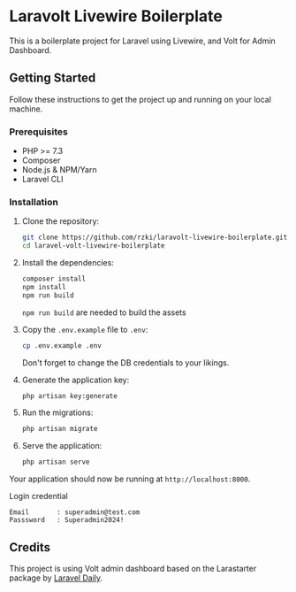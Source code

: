 # Laravolt Livewire Boilerplate

This is a boilerplate project for Laravel using Livewire, and Volt for Admin Dashboard.

## Getting Started

Follow these instructions to get the project up and running on your local machine.

### Prerequisites

- PHP >= 7.3
- Composer
- Node.js & NPM/Yarn
- Laravel CLI

### Installation

1. Clone the repository:
    ```bash
    git clone https://github.com/rzki/laravolt-livewire-boilerplate.git
    cd laravel-volt-livewire-boilerplate
    ```

2. Install the dependencies:
    ```bash
    composer install
    npm install
    npm run build
    ```
    ```npm run build``` are needed to build the assets

3. Copy the `.env.example` file to `.env`:
    ```bash
    cp .env.example .env
    ```
    Don't forget to change the DB credentials to your likings.

4. Generate the application key:
    ```bash
    php artisan key:generate
    ```

5. Run the migrations:
    ```bash
    php artisan migrate
    ```

6. Serve the application:
    ```bash
    php artisan serve
    ```

Your application should now be running at `http://localhost:8000`.

Login credential
```
Email       : superadmin@test.com
Passsword   : Superadmin2024!
```
## Credits

This project is using Volt admin dashboard based on the Larastarter package by [Laravel Daily](https://github.com/LaravelDaily/Larastarter).
